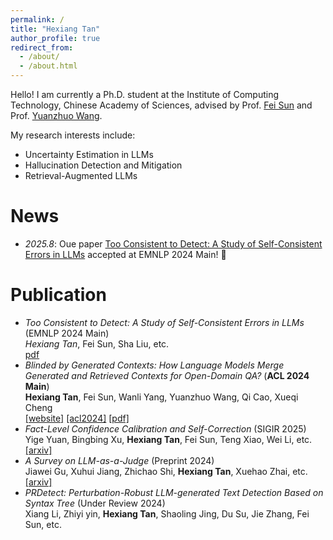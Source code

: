 ```yaml
---
permalink: /
title: "Hexiang Tan"
author_profile: true
redirect_from: 
  - /about/
  - /about.html
---
```


Hello! I am currently a Ph.D. student at the Institute of Computing Technology, Chinese Academy of Sciences, advised by Prof. [Fei Sun](http://ofey.me/) and Prof. [Yuanzhuo Wang](https://scholar.google.com/citations?user=v1KzwYEAAAAJ&hl=en). 

My research interests include:
- Uncertainty Estimation in LLMs
- Hallucination Detection and Mitigation
- Retrieval-Augmented LLMs

News
======
- *2025.8*: Oue paper [Too Consistent to Detect: A Study of Self-Consistent Errors in LLMs](https://arxiv.org/abs/2505.17656) accepted at EMNLP 2024 Main! 🎉 


Publication
======
- *Too Consistent to Detect: A Study of Self-Consistent Errors in LLMs* (EMNLP 2024 Main) <br> *Hexiang Tan*, Fei Sun, Sha Liu, etc. <br> [pdf](https://arxiv.org/abs/2505.17656)
- *Blinded by Generated Contexts: How Language Models Merge Generated and Retrieved Contexts for Open-Domain QA?* (**ACL 2024 Main**)  <br>**Hexiang Tan**, Fei Sun, Wanli Yang, Yuanzhuo Wang, Qi Cao, Xueqi Cheng  <br>[[website]](https://tan-hexiang.github.io/Blinded_by_Generated_Contexts/) [[acl2024]](https://aclanthology.org/2024.acl-long.337/) [[pdf]](https://aclanthology.org/2024.acl-long.337.pdf)
- *Fact-Level Confidence Calibration and Self-Correction* (SIGIR 2025)  <br>Yige Yuan, Bingbing Xu, **Hexiang Tan**, Fei Sun, Teng Xiao, Wei Li, etc.  <br>[[arxiv]](https://arxiv.org/abs/2411.13343) 
- *A Survey on LLM-as-a-Judge* (Preprint 2024)  <br>Jiawei Gu, Xuhui Jiang, Zhichao Shi, **Hexiang Tan**, Xuehao Zhai, etc. <br>[[arxiv]](https://arxiv.org/abs/2411.15594) 
- *PRDetect: Perturbation-Robust LLM-generated Text Detection Based on Syntax Tree* (Under Review 2024) <br>Xiang Li, Zhiyi yin, **Hexiang Tan**, Shaoling Jing, Du Su, Jie Zhang, Fei Sun, etc. <br>


